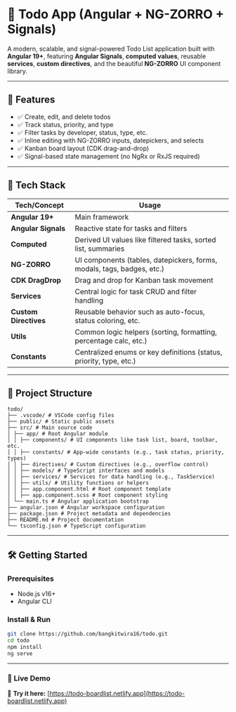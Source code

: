 # 📝 Todo App (Angular + NG-ZORRO + Signals)

A modern, scalable, and signal-powered Todo List application built with **Angular 19+**, featuring **Angular Signals**, **computed values**, reusable **services**, **custom directives**, and the beautiful **NG-ZORRO** UI component library.

---

## 🚀 Features

- ✅ Create, edit, and delete todos
- ✅ Track status, priority, and type
- ✅ Filter tasks by developer, status, type, etc.
- ✅ Inline editing with NG-ZORRO inputs, datepickers, and selects
- ✅ Kanban board layout (CDK drag-and-drop)
- ✅ Signal-based state management (no NgRx or RxJS required)

---

## 🧱 Tech Stack

| Tech/Concept          | Usage                                                                  |
| --------------------- | ---------------------------------------------------------------------- |
| **Angular 19+**       | Main framework                                                         |
| **Angular Signals**   | Reactive state for tasks and filters                                   |
| **Computed**          | Derived UI values like filtered tasks, sorted list, summaries          |
| **NG-ZORRO**          | UI components (tables, datepickers, forms, modals, tags, badges, etc.) |
| **CDK DragDrop**      | Drag and drop for Kanban task movement                                 |
| **Services**          | Central logic for task CRUD and filter handling                        |
| **Custom Directives** | Reusable behavior such as auto-focus, status coloring, etc.            |
| **Utils**             | Common logic helpers (sorting, formatting, percentage calc, etc.)      |
| **Constants**         | Centralized enums or key definitions (status, priority, type, etc.)    |

---

## 📁 Project Structure

```
todo/
├── .vscode/ # VSCode config files
├── public/ # Static public assets
├── src/ # Main source code
│ ├── app/ # Root Angular module
│ │ ├── components/ # UI components like task list, board, toolbar, etc.
│ │ ├── constants/ # App-wide constants (e.g., task status, priority, types)
│ │ ├── directives/ # Custom directives (e.g., overflow control)
│ │ ├── models/ # TypeScript interfaces and models
│ │ ├── services/ # Services for data handling (e.g., TaskService)
│ │ ├── utils/ # Utility functions or helpers
│ │ ├── app.component.html # Root component template
│ │ ├── app.component.scss # Root component styling
│ └── main.ts # Angular application bootstrap
├── angular.json # Angular workspace configuration
├── package.json # Project metadata and dependencies
├── README.md # Project documentation
└── tsconfig.json # TypeScript configuration
```
---
## 🛠️ Getting Started

### Prerequisites

- Node.js v16+
- Angular CLI

### Install & Run

```bash
git clone https://github.com/bangkitwira16/todo.git
cd todo
npm install
ng serve
```
---
### 🔗 Live Demo

🚀 **Try it here:** [https://todo-boardlist.netlify.app](https://todo-boardlist.netlify.app)

